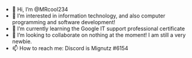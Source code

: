 - 👋 Hi, I’m @MRcool234
- 👀 I’m interested in information technology, and also computer programming and software development!
- 🌱 I’m currently learning the Google IT support professional certificate 
- 💞️ I’m looking to collaborate on nothing at the moment! I am still a very newbie.
- 📫 How to reach me: Discord is Mignutz #6154


